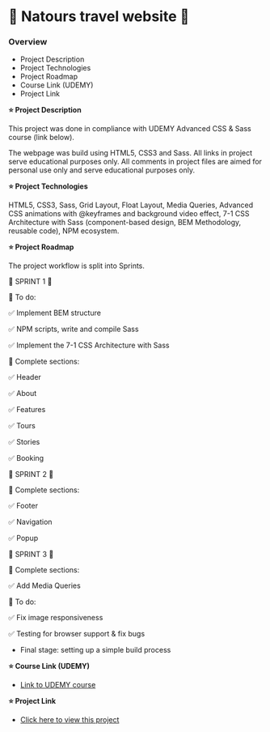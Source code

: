 # :hibiscus: Natours travel website :seedling:

### Overview

- Project Description
- Project Technologies
- Project Roadmap
- Course Link (UDEMY)
- Project Link

**:star: Project Description**

This project was done in compliance with UDEMY Advanced CSS & Sass course (link below).

The webpage was build using HTML5, CSS3 and Sass.
All links in project serve educational purposes only. All comments in project files are aimed for personal use only and serve educational purposes only.

**:star: Project Technologies**

HTML5, CSS3, Sass, Grid Layout, Float Layout, Media Queries, Advanced CSS animations with @keyframes and background video effect, 7-1 CSS Architecture with Sass (component-based design, BEM Methodology, reusable code), NPM ecosystem.

**:star: Project Roadmap**

The project workflow is split into Sprints.

:large_blue_diamond: SPRINT 1 :large_blue_diamond:

:small_red_triangle_down: To do:

:white_check_mark: Implement BEM structure

:white_check_mark: NPM scripts, write and compile Sass

:white_check_mark: Implement the 7-1 CSS Architecture with Sass

:small_red_triangle_down: Complete sections:

:white_check_mark: Header

:white_check_mark: About

:white_check_mark: Features

:white_check_mark: Tours

:white_check_mark: Stories

:white_check_mark: Booking

:large_blue_diamond: SPRINT 2 :large_blue_diamond:

:small_red_triangle_down: Complete sections:

:white_check_mark: Footer

:white_check_mark: Navigation

:white_check_mark: Popup

:large_blue_diamond: SPRINT 3 :large_blue_diamond:

:small_red_triangle_down: Complete sections:

:white_check_mark: Add Media Queries

:small_red_triangle_down: To do:

:white_check_mark: Fix image responsiveness

:white_check_mark: Testing for browser support & fix bugs

- Final stage: setting up a simple build process

**:star: Course Link (UDEMY)**

- [Link to UDEMY course](https://www.udemy.com/course/advanced-css-and-sass/)

**:star: Project Link**

- [Click here to view this project](https://mariakonstantinov.github.io/Natours_travel_website/)

